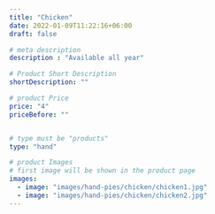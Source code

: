 ```yaml
---
title: "Chicken"
date: 2022-01-09T11:22:16+06:00
draft: false

# meta description
description : "Available all year"

# Product Short Description
shortDescription: ""

# product Price
price: "4"
priceBefore: ""


# type must be "products"
type: "hand"

# product Images
# first image will be shown in the product page
images:
  - image: "images/hand-pies/chicken/chicken1.jpg"
  - image: "images/hand-pies/chicken/chicken2.jpg"
---
```

